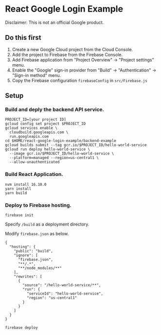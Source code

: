 # React Google Login Example

Disclaimer: This is not an official Google product.

## Do this first
1. Create a new Google Cloud project from the Cloud Console.
1. Add the project to Firebase from the Firebase Console.
1. Add Firebase application from "Project Overview" -> "Project settings" menu.
1. Enable the "Google" sign-in provider from "Build" -> "Authentication" -> "Sign-in method" menu.
1. Copy the Firebase configuration `firebaseConfig` in `src/Firebase.js`

## Setup

### Build and deply the backend API service.

```
PROJECT_ID=[your project ID]
gcloud config set project $PROJECT_ID
gcloud services enable \
  cloudbuild.googleapis.com \
  run.googleapis.com 
cd $HOME/react-google-login-example/backend-example
gcloud builds submit --tag gcr.io/$PROJECT_ID/hello-world-service
gcloud run deploy hello-world-service \
  --image gcr.io/$PROJECT_ID/hello-world-service \
  --platform=managed --region=us-central1 \
  --allow-unauthenticated
```

### Build React Application.

```
nvm install 16.10.0
yarn install
yarn build
```

### Deploy to Firebase hosting.

```
firebase init
```
Specify `/build` as a deployment directory.

Modify `firebase.json` as below.
```
{
  "hosting": {
    "public": "build",
    "ignore": [
      "firebase.json",
      "**/.*",
      "**/node_modules/**"
    ],
    "rewrites": [
      {
        "source": "/hello-world-service/**",
        "run": {
          "serviceId": "hello-world-service",
          "region": "us-central1"
        }
      }
    ]
  }
}
```

```
firebase deploy
```
